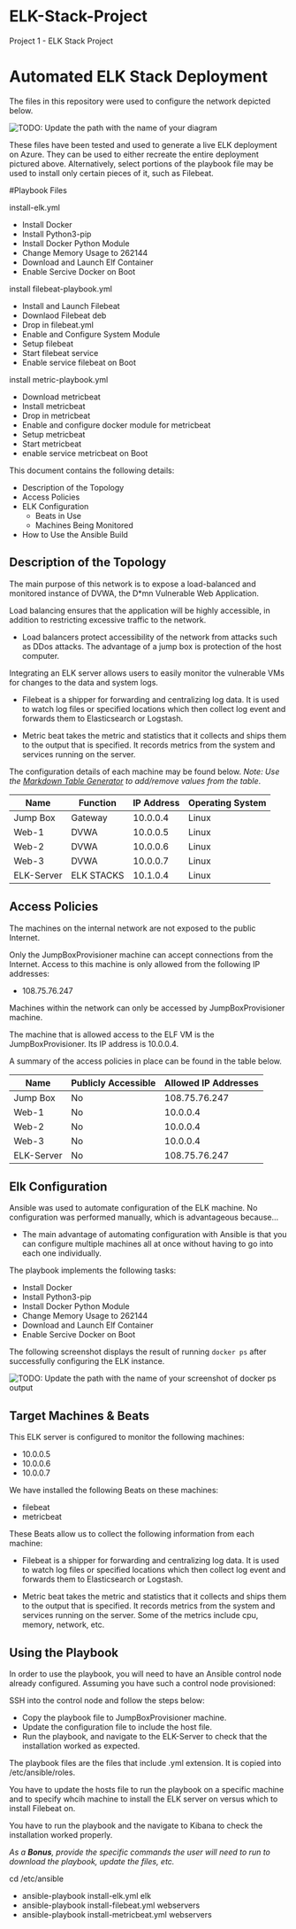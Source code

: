 # ELK-Stack-Project
Project 1 - ELK Stack Project

# Automated ELK Stack Deployment

The files in this repository were used to configure the network depicted below.

![TODO: Update the path with the name of your diagram](Images/Azure-Diagram.png)

These files have been tested and used to generate a live ELK deployment on Azure. They can be used to either recreate the entire deployment pictured above. Alternatively, select portions of the playbook file may be used to install only certain pieces of it, such as Filebeat.

#Playbook Files

install-elk.yml
- Install Docker
- Install Python3-pip
- Install Docker Python Module
- Change Memory Usage to 262144
- Download and Launch Elf Container
- Enable Sercive Docker on Boot

install filebeat-playbook.yml
- Install and Launch Filebeat
- Downlaod Filebeat deb
- Drop in filebeat.yml
- Enable and Configure System Module
- Setup filebeat
- Start filebeat service
- Enable service filebeat on Boot

install metric-playbook.yml
- Download metricbeat
- Install metricbeat
- Drop in metricbeat
- Enable and configure docker module for metricbeat
- Setup metricbeat
- Start metricbeat
- enable service metricbeat on Boot

This document contains the following details:
- Description of the Topology
- Access Policies
- ELK Configuration
  - Beats in Use
  - Machines Being Monitored
- How to Use the Ansible Build


## Description of the Topology

The main purpose of this network is to expose a load-balanced and monitored instance of DVWA, the D*mn Vulnerable Web Application.

Load balancing ensures that the application will be highly accessible, in addition to restricting excessive traffic to the network.

- Load balancers protect accessibility of the network from attacks such as DDos attacks. The advantage of a jump box is protection of the host computer. 

Integrating an ELK server allows users to easily monitor the vulnerable VMs for changes to the data and system logs.

- Filebeat is a shipper for forwarding and centralizing log data. It is used to watch log files or specified locations which then collect log event and forwards them to Elasticsearch or Logstash.

- Metric beat takes the metric and statistics that it collects and ships them to the output that is specified. It records metrics from the system and services running on the server. 

The configuration details of each machine may be found below.
_Note: Use the [Markdown Table Generator](http://www.tablesgenerator.com/markdown_tables) to add/remove values from the table_.

| Name       | Function   | IP Address | Operating System |
|------------|------------|------------|------------------|
| Jump Box   | Gateway    | 10.0.0.4   | Linux            |
| Web-1      | DVWA       | 10.0.0.5   | Linux            |
| Web-2      | DVWA       | 10.0.0.6   | Linux            |
| Web-3      | DVWA       | 10.0.0.7   | Linux            |
| ELK-Server | ELK STACKS | 10.1.0.4   | Linux            |

## Access Policies

The machines on the internal network are not exposed to the public Internet. 

Only the JumpBoxProvisioner machine can accept connections from the Internet. Access to this machine is only allowed from the following IP addresses:
- 108.75.76.247

Machines within the network can only be accessed by JumpBoxProvisioner machine.

The machine that is allowed access to the ELF VM is the JumpBoxProvisioner. Its IP address is 10.0.0.4.

A summary of the access policies in place can be found in the table below.

| Name       | Publicly Accessible | Allowed IP Addresses |
|------------|---------------------|----------------------|
| Jump Box   | No                  | 108.75.76.247        |
| Web-1      | No                  | 10.0.0.4             |
| Web-2      | No                  | 10.0.0.4             |
| Web-3      | No                  | 10.0.0.4             |
| ELK-Server | No                  | 108.75.76.247        |

## Elk Configuration

Ansible was used to automate configuration of the ELK machine. No configuration was performed manually, which is advantageous because...

- The main advantage of automating configuration with Ansible is that you can configure multiple machines all at once without having to go into each one individually. 

The playbook implements the following tasks:

- Install Docker
- Install Python3-pip
- Install Docker Python Module
- Change Memory Usage to 262144
- Download and Launch Elf Container
- Enable Sercive Docker on Boot

The following screenshot displays the result of running `docker ps` after successfully configuring the ELK instance.

![TODO: Update the path with the name of your screenshot of docker ps output](Images/docker_ps_output.png)

## Target Machines & Beats
This ELK server is configured to monitor the following machines:

- 10.0.0.5
- 10.0.0.6
- 10.0.0.7

We have installed the following Beats on these machines:

- filebeat
- metricbeat

These Beats allow us to collect the following information from each machine:

- Filebeat is a shipper for forwarding and centralizing log data. It is used to watch log files or specified locations which then collect log event and forwards them to Elasticsearch or Logstash.

- Metric beat takes the metric and statistics that it collects and ships them to the output that is specified. It records metrics from the system and services running on the server. Some of the metrics include cpu, memory, network, etc. 

## Using the Playbook
In order to use the playbook, you will need to have an Ansible control node already configured. Assuming you have such a control node provisioned: 

SSH into the control node and follow the steps below:
- Copy the playbook file to JumpBoxProvisioner machine.
- Update the configuration file to include the host file. 
- Run the playbook, and navigate to the ELK-Server to check that the installation worked as expected.

The playbook files are the files that include .yml extension. It is copied into /etc/ansible/roles.

You have to update the hosts file to run the playbook on a specific machine and to specify whcih machine to install the ELK server on versus which to install Filebeat on. 

You have to run the playbook and the navigate to Kibana to check the installation worked properly. 

_As a **Bonus**, provide the specific commands the user will need to run to download the playbook, update the files, etc._

cd /etc/ansible
- ansible-playbook install-elk.yml elk
- ansible-playbook install-filebeat.yml webservers
- ansible-playbook install-metricbeat.yml webservers
